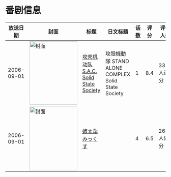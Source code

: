 # 番剧信息

|放送日期|封面|标题|日文标题|话数|评分|评分人数|
|---|---|---|---|---|---|---|
|2006-09-01|<img src="https://lain.bgm.tv/pic/cover/c/32/07/320_IyhUt.jpg" alt="封面" style="width:150px;height:200px;object-fit:cover;">|[攻壳机动队 S.A.C. Solid State Society](https://bangumi.tv/subject/320)|攻殻機動隊 STAND ALONE COMPLEX Solid State Society|1|8.4|3322人评分|
|2006-09-01|<img src="https://bangumi.tv/img/no_icon_subject.png" alt="封面" style="width:150px;height:200px;object-fit:cover;">|[姉☆孕みっくす](https://bangumi.tv/subject/70304)||4|6.5|266人评分|
